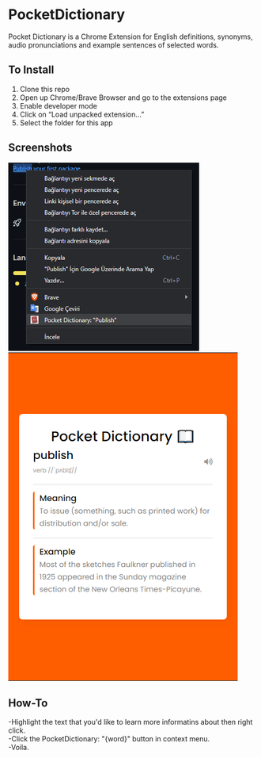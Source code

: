 # PocketDictionary
Pocket Dictionary is a Chrome Extension for English definitions, synonyms, audio pronunciations and example sentences of selected words.

## To Install

1. Clone this repo
2. Open up Chrome/Brave Browser and go to the extensions page
3. Enable developer mode 
4. Click on “Load unpacked extension…”
5. Select the folder for this app

## Screenshots

<img src="Screenshots/howto.png" width=386 height=380>
<img src="Screenshots/main.png" width=464 height=663>

## How-To

-Highlight the text that you'd like to learn more informatins about then right click. <br/>
-Click the PocketDictionary: "{word}" button in context menu. <br/>
-Voila.
